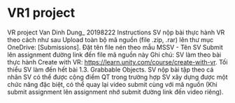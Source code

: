 # VR1 project
 VR project
 Van Dinh Dung_ 20198222
Instructions
SV nộp bài thực hành VR theo cách như sau
Upload toàn bộ mã nguồn (file .zip, .rar) lên thư mục OneDrive: [Submissions]. Đặt tên file nén theo mẫu MSSV - Tên SV 
Submit lên assignment đường link đến file mã nguồn này
Ghi chú:
SV làm theo bài thực hành Create with VR: https://learn.unity.com/course/create-with-vr. Tối thiểu SV làm đến hết bài 1.3. Grabbable Objects.
SV nộp bài tập theo cá nhân
SV có thể được cộng điểm QT trong trường hợp SV xây dựng được một chức năng đặc biệt, có thể quay lại video submit cùng với mã nguồn (Khi submit assignment lên assignment nhớ submit đường link đến video riêng). 
